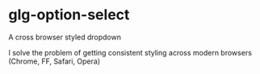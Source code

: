 glg-option-select
=================

A cross browser styled dropdown  

I solve the problem of getting consistent styling across modern browsers (Chrome, FF, Safari, Opera)

